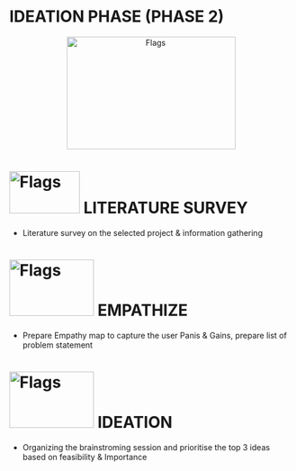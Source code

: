 # IDEATION PHASE (PHASE 2)
 <div align="center">
<img src='https://cdn.dribbble.com/users/1474077/screenshots/5341063/lamp_crystals_experiment_5.gif' alt="Flags" width="300" height="200"></img> 
 </div> 

 # <img src='https://kaylacagan.com/wp-content/uploads/2019/04/Books-in-animated-gifs-books-dancing-waltz.gif' alt="Flags" width="125" height="75"></img>  LITERATURE SURVEY
- Literature survey on the selected project & information gathering
# <img src='https://www.playbookux.com/wp-content/uploads/2019/05/Empathy-Map-copy.png' alt="Flags" width="150" height="100"></img> EMPATHIZE
- Prepare Empathy map to capture the user Panis & Gains, prepare list of problem statement
# <img src='https://cdn.dribbble.com/users/783963/screenshots/3331067/rmw_ge-3.gif' alt="Flags" width="150" height="100"></img>  IDEATION 
- Organizing the brainstroming session and prioritise the top 3 ideas based on feasibility & Importance
